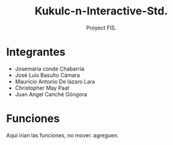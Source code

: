 <h1 align="center">
Kukulc-n-Interactive-Std.
</h1>
<div align="center">
Proyect FIS.

</div>

<a name="top"></a>

# Integrantes

- Josemaría conde Chabarría
- José Luis Basulto Cámara
- Mauricio Antonio De lázaro Lara
- Christopher May Paat
- Juan Angel Canché Góngora

# Funciones

Aquí irían las funciones, no mover.
agreguen.
</div>
